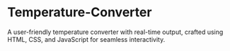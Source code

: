 # Temperature-Converter
A user-friendly temperature converter with real-time output, crafted using HTML, CSS, and JavaScript for seamless interactivity.
